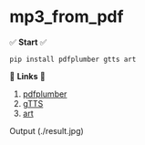 # mp3_from_pdf

✅ **Start** ✅

```
pip install pdfplumber gtts art
```

:mag_right: **Links** :mag_right:

1.  [pdfplumber](https://github.com/jsvine/pdfplumber)
2.  [gTTS](https://github.com/pndurette/gTTS)
3.  [art](https://github.com/sepandhaghighi/art)

Output
(./result.jpg)
